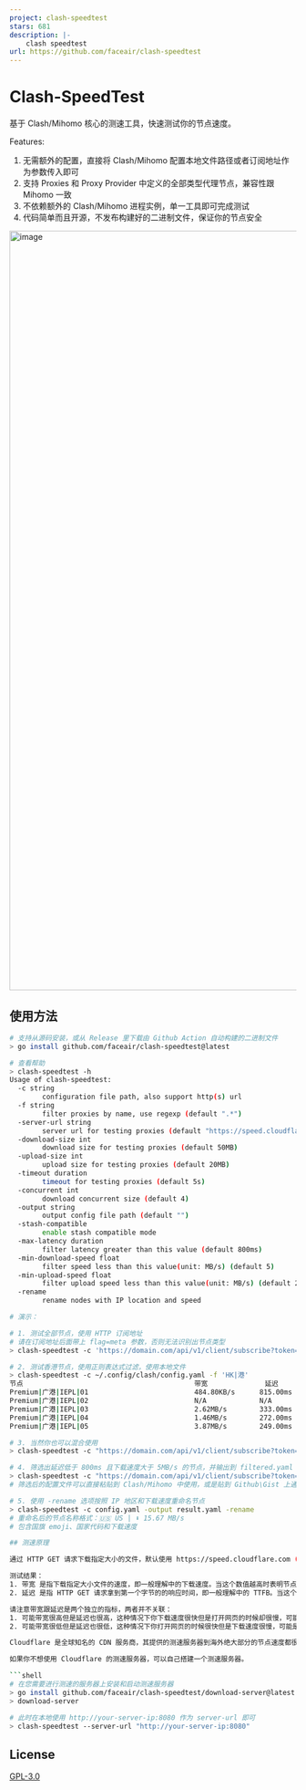 ```yaml
---
project: clash-speedtest
stars: 681
description: |-
    clash speedtest
url: https://github.com/faceair/clash-speedtest
---
```


# Clash-SpeedTest

基于 Clash/Mihomo 核心的测速工具，快速测试你的节点速度。

Features:
1. 无需额外的配置，直接将 Clash/Mihomo 配置本地文件路径或者订阅地址作为参数传入即可
2. 支持 Proxies 和 Proxy Provider 中定义的全部类型代理节点，兼容性跟 Mihomo 一致
3. 不依赖额外的 Clash/Mihomo 进程实例，单一工具即可完成测试
4. 代码简单而且开源，不发布构建好的二进制文件，保证你的节点安全

<img width="1332" alt="image" src="https://github.com/user-attachments/assets/fdc47ec5-b626-45a3-a38a-6d88c326c588">

## 使用方法

```bash
# 支持从源码安装，或从 Release 里下载由 Github Action 自动构建的二进制文件
> go install github.com/faceair/clash-speedtest@latest

# 查看帮助
> clash-speedtest -h
Usage of clash-speedtest:
  -c string
        configuration file path, also support http(s) url
  -f string
        filter proxies by name, use regexp (default ".*")
  -server-url string
        server url for testing proxies (default "https://speed.cloudflare.com")
  -download-size int
        download size for testing proxies (default 50MB)
  -upload-size int
        upload size for testing proxies (default 20MB)
  -timeout duration
        timeout for testing proxies (default 5s)
  -concurrent int
        download concurrent size (default 4)
  -output string
        output config file path (default "")
  -stash-compatible
        enable stash compatible mode
  -max-latency duration
        filter latency greater than this value (default 800ms)
  -min-download-speed float
        filter speed less than this value(unit: MB/s) (default 5)
  -min-upload-speed float
        filter upload speed less than this value(unit: MB/s) (default 2)
  -rename
        rename nodes with IP location and speed

# 演示：

# 1. 测试全部节点，使用 HTTP 订阅地址
# 请在订阅地址后面带上 flag=meta 参数，否则无法识别出节点类型
> clash-speedtest -c 'https://domain.com/api/v1/client/subscribe?token=secret&flag=meta'

# 2. 测试香港节点，使用正则表达式过滤，使用本地文件
> clash-speedtest -c ~/.config/clash/config.yaml -f 'HK|港'
节点                                        	带宽          	延迟
Premium|广港|IEPL|01                        	484.80KB/s  	815.00ms
Premium|广港|IEPL|02                        	N/A         	N/A
Premium|广港|IEPL|03                        	2.62MB/s    	333.00ms
Premium|广港|IEPL|04                        	1.46MB/s    	272.00ms
Premium|广港|IEPL|05                        	3.87MB/s    	249.00ms

# 3. 当然你也可以混合使用
> clash-speedtest -c "https://domain.com/api/v1/client/subscribe?token=secret&flag=meta,/home/.config/clash/config.yaml"

# 4. 筛选出延迟低于 800ms 且下载速度大于 5MB/s 的节点，并输出到 filtered.yaml
> clash-speedtest -c "https://domain.com/api/v1/client/subscribe?token=secret&flag=meta" -output filtered.yaml -max-latency 800ms -min-speed 5
# 筛选后的配置文件可以直接粘贴到 Clash/Mihomo 中使用，或是贴到 Github\Gist 上通过 Proxy Provider 引用。

# 5. 使用 -rename 选项按照 IP 地区和下载速度重命名节点
> clash-speedtest -c config.yaml -output result.yaml -rename
# 重命名后的节点名称格式：🇺🇸 US | ⬇️ 15.67 MB/s
# 包含国旗 emoji、国家代码和下载速度

## 测速原理

通过 HTTP GET 请求下载指定大小的文件，默认使用 https://speed.cloudflare.com (50MB) 进行测试，计算下载时间得到下载速度。

测试结果：
1. 带宽 是指下载指定大小文件的速度，即一般理解中的下载速度。当这个数值越高时表明节点的出口带宽越大。
2. 延迟 是指 HTTP GET 请求拿到第一个字节的的响应时间，即一般理解中的 TTFB。当这个数值越低时表明你本地到达节点的延迟越低，可能意味着中转节点有 BGP 部署、出海线路是 IEPL、IPLC 等。

请注意带宽跟延迟是两个独立的指标，两者并不关联：
1. 可能带宽很高但是延迟也很高，这种情况下你下载速度很快但是打开网页的时候却很慢，可能是是中转节点没有 BGP 加速，但出海线路带宽很充足。
2. 可能带宽很低但是延迟也很低，这种情况下你打开网页的时候很快但是下载速度很慢，可能是中转节点有 BGP 加速，但出海线路的 IEPL、IPLC 带宽很小。

Cloudflare 是全球知名的 CDN 服务商，其提供的测速服务器到海外绝大部分的节点速度都很快，一般情况下都没有必要自建测速服务器。

如果你不想使用 Cloudflare 的测速服务器，可以自己搭建一个测速服务器。

```shell
# 在您需要进行测速的服务器上安装和启动测速服务器
> go install github.com/faceair/clash-speedtest/download-server@latest
> download-server

# 此时在本地使用 http://your-server-ip:8080 作为 server-url 即可
> clash-speedtest --server-url "http://your-server-ip:8080"
```

## License

[GPL-3.0](LICENSE)

